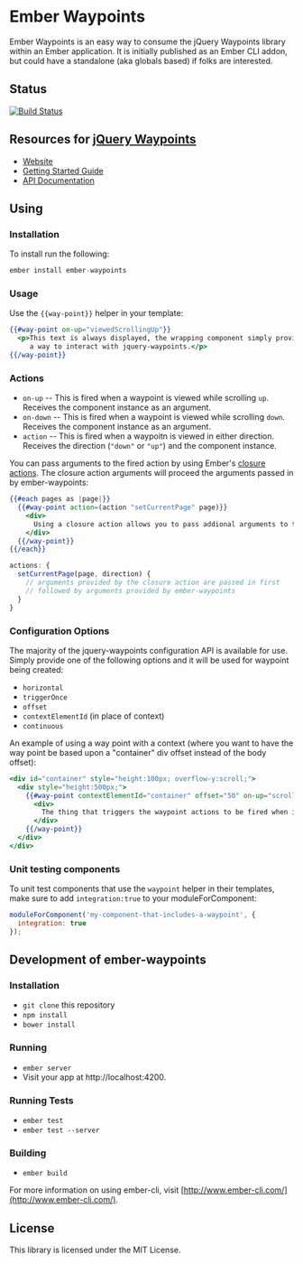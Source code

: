 # Ember Waypoints

Ember Waypoints is an easy way to consume the jQuery Waypoints library within an Ember application.
It is initially published as an Ember CLI addon, but could have a standalone (aka globals based)
if folks are interested.

## Status

[![Build Status](https://travis-ci.org/rwjblue/ember-waypoints.svg?branch=master)](https://travis-ci.org/rwjblue/ember-waypoints)

## Resources for [jQuery Waypoints](https://github.com/imakewebthings/jquery-waypoints)

* [Website](http://imakewebthings.com/jquery-waypoints/)
* [Getting Started Guide](http://imakewebthings.com/jquery-waypoints/#get-started)
* [API Documentation](http://imakewebthings.com/jquery-waypoints/#docs)

## Using

### Installation

To install run the following:

```javascript
ember install ember-waypoints
```

### Usage

Use the `{{way-point}}` helper in your template:

```handlebars
{{#way-point on-up="viewedScrollingUp"}}
  <p>This text is always displayed, the wrapping component simply provides
     a way to interact with jquery-waypoints.</p>
{{/way-point}}
```

### Actions

* `on-up` -- This is fired when a waypoint is viewed while scrolling `up`. Receives the component instance as an argument.
* `on-down` -- This is fired when a waypoint is viewed while scrolling `down`. Receives the component instance as an argument.
* `action` -- This is fired when a waypoitn is viewed in either direction. Receives the direction (`"down"` or `"up"`) and the component instance.

You can pass arguments to the fired action by using Ember's [closure actions](http://emberjs.com/blog/2015/06/12/ember-1-13-0-released.html#toc_closure-actions). The closure action arguments will proceed the arguments passed in by ember-waypoints:

```handlebars
{{#each pages as |page|}}
  {{#way-point action=(action "setCurrentPage" page)}}
    <div>
      Using a closure action allows you to pass addional arguments to the action
    </div>
  {{/way-point}}
{{/each}}
```

```javascript
actions: {
  setCurrentPage(page, direction) {
    // arguments provided by the closure action are passed in first
    // followed by arguments provided by ember-waypoints
  }
}
```

### Configuration Options

The majority of the jquery-waypoints configuration API is available for use.  Simply provide one of the following options
and it will be used for waypoint being created:

* `horizontal`
* `triggerOnce`
* `offset`
* `contextElementId` (in place of context)
* `continuous`

An example of using a way point with a context (where you want to have the way point be based upon a "container" div offset instead of the body offset):

```handlebars
<div id="container" style="height:100px; overflow-y:scroll;">
  <div style="height:500px;">
    {{#way-point contextElementId="container" offset="50" on-up="scrollingUp" on-down="scrollingDown"}}
      <div>
        The thing that triggers the waypoint actions to be fired when it reaches the top of the $('#container') element + a 50 pixel offset.
      </div>
    {{/way-point}}
  </div>
</div>
```

### Unit testing components

To unit test components that use the `waypoint` helper in their
templates, make sure to add `integration:true` to your moduleForComponent:

```javascript
moduleForComponent('my-component-that-includes-a-waypoint', {
  integration: true
});
```


## Development of ember-waypoints

### Installation

* `git clone` this repository
* `npm install`
* `bower install`

### Running

* `ember server`
* Visit your app at http://localhost:4200.

### Running Tests

* `ember test`
* `ember test --server`

### Building

* `ember build`

For more information on using ember-cli, visit [http://www.ember-cli.com/](http://www.ember-cli.com/).

## License

This library is licensed under the MIT License.
